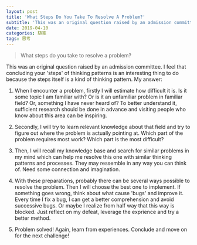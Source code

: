 ```yaml
---
layout: post
title: 'What Steps Do You Take To Resolve A Problem?'
subtitle: 'This was an original question raised by an admission committee. '
date: 2019-04-10
categories: 随笔
tags: 思考
---
```


> What steps do you take to resolve a problem?

This was an original question raised by an admission committee. I feel that concluding your 'steps' of thinking patterns is an interesting thing to do because the steps itself is a kind of thinking pattern. My answer:

1.	When I encounter a problem, firstly I will estimate how difficult it is. Is it some topic I am familiar with? Or is it an unfamiliar problem in familiar field? Or, something I have never heard of? To better understand it, sufficient research should be done in advance and visiting people who know about this area can be inspiring.

2.	Secondly, I will try to learn relevant knowledge about that field and try to figure out where the problem is actually pointing at. Which part of the problem requires most work? Which part is the most difficult?

3.	Then, I will recall my knowledge base and search for similar problems in my mind which can help me resolve this one with similar thinking patterns and processes. They may ressemble in any way you can think of. Need some connection and imagination.

4.	With these preparations, probably there can be several ways possible to resolve the problem. Then I will choose the best one to implement. If something goes wrong, think about what cause 'bugs' and improve it. Every time I fix a bug, I can get a better comprehension and avoid successive bugs. Or maybe I realize from half way that this way is blocked. Just reflect on my defeat, leverage the exprience and try a better method.

5. Problem solved! Again, learn from experiences. Conclude and move on for the next challenge!